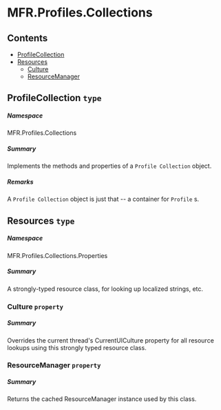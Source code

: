 <a name='assembly'></a>
# MFR.Profiles.Collections

## Contents

- [ProfileCollection](#T-MFR-Profiles-Collections-ProfileCollection 'MFR.Profiles.Collections.ProfileCollection')
- [Resources](#T-MFR-Profiles-Collections-Properties-Resources 'MFR.Profiles.Collections.Properties.Resources')
  - [Culture](#P-MFR-Profiles-Collections-Properties-Resources-Culture 'MFR.Profiles.Collections.Properties.Resources.Culture')
  - [ResourceManager](#P-MFR-Profiles-Collections-Properties-Resources-ResourceManager 'MFR.Profiles.Collections.Properties.Resources.ResourceManager')

<a name='T-MFR-Profiles-Collections-ProfileCollection'></a>
## ProfileCollection `type`

##### Namespace

MFR.Profiles.Collections

##### Summary

Implements the methods and properties of a `Profile Collection` object.

##### Remarks

A `Profile Collection` object is just that -- a container for
`Profile` s.

<a name='T-MFR-Profiles-Collections-Properties-Resources'></a>
## Resources `type`

##### Namespace

MFR.Profiles.Collections.Properties

##### Summary

A strongly-typed resource class, for looking up localized strings, etc.

<a name='P-MFR-Profiles-Collections-Properties-Resources-Culture'></a>
### Culture `property`

##### Summary

Overrides the current thread's CurrentUICulture property for all
  resource lookups using this strongly typed resource class.

<a name='P-MFR-Profiles-Collections-Properties-Resources-ResourceManager'></a>
### ResourceManager `property`

##### Summary

Returns the cached ResourceManager instance used by this class.
